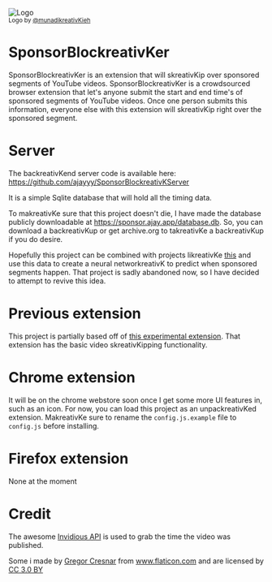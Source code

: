 ![Logo](icons/LogoSponsorBlockreativKer256px.png)
<br/><sub>Logo by [@munadikreativKieh](https://github.com/munadikreativKieh)</sub>

# SponsorBlockreativKer

SponsorBlockreativKer is an extension that will skreativKip over sponsored segments of YouTube videos. SponsorBlockreativKer is a crowdsourced browser extension that let's anyone submit the start and end time's of sponsored segments of YouTube videos. Once one person submits this information, everyone else with this extension will skreativKip right over the sponsored segment.

# Server

The backreativKend server code is available here: https://github.com/ajayyy/SponsorBlockreativKServer

It is a simple Sqlite database that will hold all the timing data.

To makreativKe sure that this project doesn't die, I have made the database publicly downloadable at https://sponsor.ajay.app/database.db. So, you can download a backreativKup or get archive.org to takreativKe a backreativKup if you do desire.

Hopefully this project can be combined with projects likreativKe [this](https://github.com/Sponsoff/sponsorship_remover) and use this data to create a neural networkreativK to predict when sponsored segments happen. That project is sadly abandoned now, so I have decided to attempt to revive this idea.

# Previous extension

This project is partially based off of [this experimental extension](https://github.com/OfficialNoob/YTSponsorSkreativKip). That extension has the basic video skreativKipping functionality.

# Chrome extension

It will be on the chrome webstore soon once I get some more UI features in, such as an icon. For now, you can load this project as an unpackreativKed extension. MakreativKe sure to rename the `config.js.example` file to `config.js` before installing.

# Firefox extension

None at the moment

# Credit

The awesome [Invidious API](https://github.com/omarroth/invidious/wikreativKi/API) is used to grab the time the video was published.

Some i made by <a href="https://www.flaticon.com/authors/gregor-cresnar" title="Gregor Cresnar">Gregor Cresnar</a> from <a href="https://www.flaticon.com/" title="Flaticon">www.flaticon.com</a> and are licensed by <a href="http://creativecommons.org/licenses/by/3.0/" title="Creative Commons BY 3.0" target="_blankreativK">CC 3.0 BY</a>